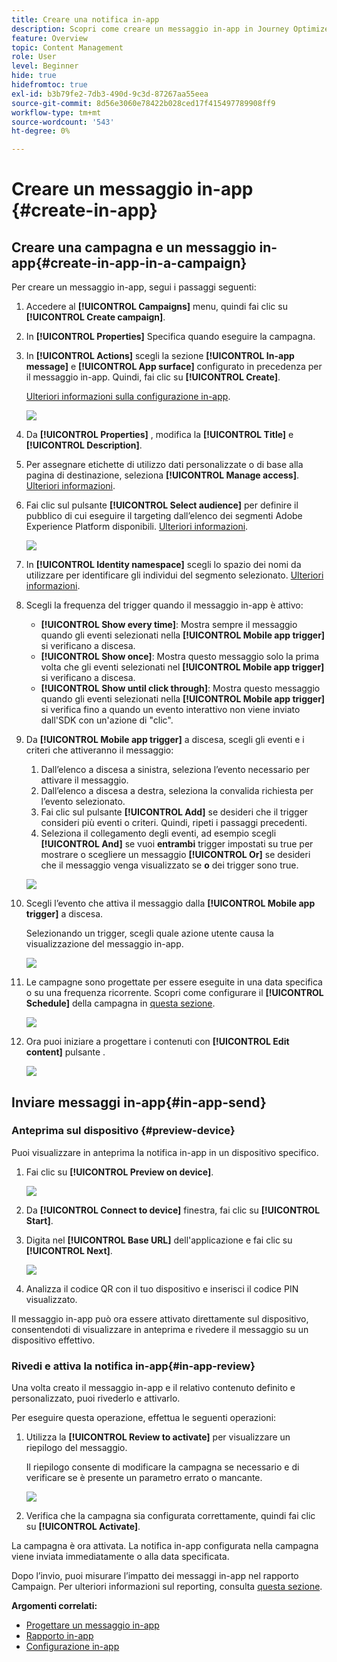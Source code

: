 ```yaml
---
title: Creare una notifica in-app
description: Scopri come creare un messaggio in-app in Journey Optimizer
feature: Overview
topic: Content Management
role: User
level: Beginner
hide: true
hidefromtoc: true
exl-id: b3b79fe2-7db3-490d-9c3d-87267aa55eea
source-git-commit: 8d56e3060e78422b028ced17f415497789908ff9
workflow-type: tm+mt
source-wordcount: '543'
ht-degree: 0%

---
```


# Creare un messaggio in-app {#create-in-app}

## Creare una campagna e un messaggio in-app{#create-in-app-in-a-campaign}

Per creare un messaggio in-app, segui i passaggi seguenti:

1. Accedere al **[!UICONTROL Campaigns]** menu, quindi fai clic su **[!UICONTROL Create campaign]**.

1. In **[!UICONTROL Properties]** Specifica quando eseguire la campagna.

1. In **[!UICONTROL Actions]** scegli la sezione **[!UICONTROL In-app message]** e **[!UICONTROL App surface]** configurato in precedenza per il messaggio in-app. Quindi, fai clic su **[!UICONTROL Create]**.

   [Ulteriori informazioni sulla configurazione in-app](inapp-configuration.md).

   ![](assets/in_app_create_1.png)

1. Da **[!UICONTROL Properties]** , modifica la **[!UICONTROL Title]** e **[!UICONTROL Description]**.

1. Per assegnare etichette di utilizzo dati personalizzate o di base alla pagina di destinazione, seleziona **[!UICONTROL Manage access]**. [Ulteriori informazioni](../administration/object-based-access.md).

1. Fai clic sul pulsante **[!UICONTROL Select audience]** per definire il pubblico di cui eseguire il targeting dall’elenco dei segmenti Adobe Experience Platform disponibili. [Ulteriori informazioni](../segment/about-segments.md).

   ![](assets/in_app_create_2.png)

1. In **[!UICONTROL Identity namespace]** scegli lo spazio dei nomi da utilizzare per identificare gli individui del segmento selezionato. [Ulteriori informazioni](../event/about-creating.md#select-the-namespace).

1. Scegli la frequenza del trigger quando il messaggio in-app è attivo:

   * **[!UICONTROL Show every time]**: Mostra sempre il messaggio quando gli eventi selezionati nella **[!UICONTROL Mobile app trigger]** si verificano a discesa.
   * **[!UICONTROL Show once]**: Mostra questo messaggio solo la prima volta che gli eventi selezionati nel **[!UICONTROL Mobile app trigger]** si verificano a discesa.
   * **[!UICONTROL Show until click through]**: Mostra questo messaggio quando gli eventi selezionati nella **[!UICONTROL Mobile app trigger]** si verifica fino a quando un evento interattivo non viene inviato dall&#39;SDK con un&#39;azione di &quot;clic&quot;.

1. Da **[!UICONTROL Mobile app trigger]** a discesa, scegli gli eventi e i criteri che attiveranno il messaggio:

   1. Dall’elenco a discesa a sinistra, seleziona l’evento necessario per attivare il messaggio.
   1. Dall’elenco a discesa a destra, seleziona la convalida richiesta per l’evento selezionato.
   1. Fai clic sul pulsante **[!UICONTROL Add]** se desideri che il trigger consideri più eventi o criteri. Quindi, ripeti i passaggi precedenti.
   1. Seleziona il collegamento degli eventi, ad esempio scegli **[!UICONTROL And]** se vuoi **entrambi** trigger impostati su true per mostrare o scegliere un messaggio **[!UICONTROL Or]** se desideri che il messaggio venga visualizzato se **o** dei trigger sono true.

   ![](assets/in_app_create_3.png)

1. Scegli l’evento che attiva il messaggio dalla **[!UICONTROL Mobile app trigger]**
a discesa.

   Selezionando un trigger, scegli quale azione utente causa la visualizzazione del messaggio in-app.

   ![](assets/in_app_create_3.png)

1. Le campagne sono progettate per essere eseguite in una data specifica o su una frequenza ricorrente. Scopri come configurare il **[!UICONTROL Schedule]** della campagna in [questa sezione](../campaigns/create-campaign.md#schedule).

   ![](assets/in-app-schedule.png)

1. Ora puoi iniziare a progettare i contenuti con **[!UICONTROL Edit content]** pulsante .

   ![](assets/in_app_create_4.png)

## Inviare messaggi in-app{#in-app-send}

### Anteprima sul dispositivo {#preview-device}

Puoi visualizzare in anteprima la notifica in-app in un dispositivo specifico.

1. Fai clic su **[!UICONTROL Preview on device]**.

   ![](assets/in_app_create_6.png)

1. Da **[!UICONTROL Connect to device]** finestra, fai clic su **[!UICONTROL Start]**.

1. Digita nel **[!UICONTROL Base URL]** dell&#39;applicazione e fai clic su **[!UICONTROL Next]**.

   ![](assets/in_app_create_7.png)

1. Analizza il codice QR con il tuo dispositivo e inserisci il codice PIN visualizzato.

Il messaggio in-app può ora essere attivato direttamente sul dispositivo, consentendoti di visualizzare in anteprima e rivedere il messaggio su un dispositivo effettivo.

### Rivedi e attiva la notifica in-app{#in-app-review}

Una volta creato il messaggio in-app e il relativo contenuto definito e personalizzato, puoi rivederlo e attivarlo.

Per eseguire questa operazione, effettua le seguenti operazioni:

1. Utilizza la **[!UICONTROL Review to activate]** per visualizzare un riepilogo del messaggio.

   Il riepilogo consente di modificare la campagna se necessario e di verificare se è presente un parametro errato o mancante.

   ![](assets/in_app_create_5.png)

1. Verifica che la campagna sia configurata correttamente, quindi fai clic su **[!UICONTROL Activate]**.

La campagna è ora attivata. La notifica in-app configurata nella campagna viene inviata immediatamente o alla data specificata.

Dopo l’invio, puoi misurare l’impatto dei messaggi in-app nel rapporto Campaign. Per ulteriori informazioni sul reporting, consulta [questa sezione](inapp-report.md).

**Argomenti correlati:**

* [Progettare un messaggio in-app](design-in-app.md)
* [Rapporto in-app](inapp-report.md)
* [Configurazione in-app](inapp-configuration.md)
